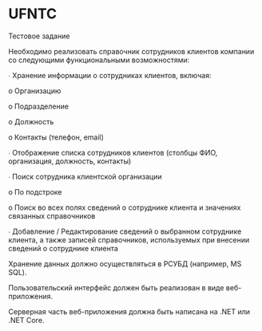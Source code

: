 # UFNTC
Тестовое задание 

Необходимо реализовать справочник сотрудников клиентов компании со следующими функциональными возможностями:

∙  Хранение информации о сотрудниках клиентов, включая:

o  Организацию

o  Подразделение

o  Должность

o  Контакты (телефон, email)

∙  Отображение списка сотрудников клиентов (столбцы ФИО, организация, должность, контакты)

∙  Поиск сотрудника клиентской организации

o  По подстроке

o  Поиск во всех полях  сведений о сотруднике клиента и значениях связанных справочников

∙  Добавление / Редактирование сведений о выбранном сотруднике клиента, а также записей справочников, используемых при внесении сведений о сотруднике клиента

 

Хранение данных должно осуществляться в РСУБД (например, MS SQL).

Пользовательский интерфейс должен быть реализован в виде веб-приложения.

Серверная часть веб-приложения должна быть написана на .NET или .NET Core.
